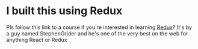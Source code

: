 # I built this using Redux

Pls follow this link to a course if you're interested in learning [Redux](https://www.udemy.com/react-redux/)?
It's by a guy named StephenGrider and he's one of the very best on the web for anything React or Redux
